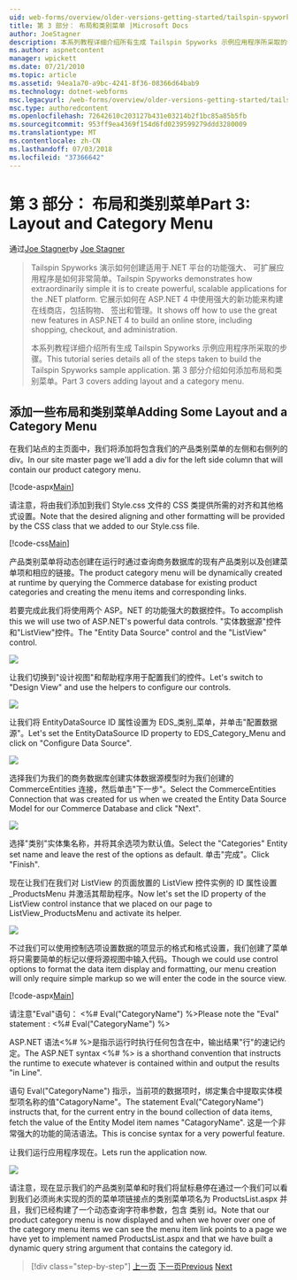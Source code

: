 ```yaml
---
uid: web-forms/overview/older-versions-getting-started/tailspin-spyworks/tailspin-spyworks-part-3
title: 第 3 部分： 布局和类别菜单 |Microsoft Docs
author: JoeStagner
description: 本系列教程详细介绍所有生成 Tailspin Spyworks 示例应用程序所采取的步骤。 第 3 部分介绍如何添加布局和类别菜单。
ms.author: aspnetcontent
manager: wpickett
ms.date: 07/21/2010
ms.topic: article
ms.assetid: 94ea1a70-a9bc-4241-8f36-08366d64bab9
ms.technology: dotnet-webforms
msc.legacyurl: /web-forms/overview/older-versions-getting-started/tailspin-spyworks/tailspin-spyworks-part-3
msc.type: authoredcontent
ms.openlocfilehash: 72642610c203127b431e03214b2f1bc85a85b5fb
ms.sourcegitcommit: 953ff9ea4369f154d6fd0239599279ddd3280009
ms.translationtype: MT
ms.contentlocale: zh-CN
ms.lasthandoff: 07/03/2018
ms.locfileid: "37366642"
---
```

<a name="part-3-layout-and-category-menu"></a><span data-ttu-id="0d9d5-104">第 3 部分： 布局和类别菜单</span><span class="sxs-lookup"><span data-stu-id="0d9d5-104">Part 3: Layout and Category Menu</span></span>
====================
<span data-ttu-id="0d9d5-105">通过[Joe Stagner](https://github.com/JoeStagner)</span><span class="sxs-lookup"><span data-stu-id="0d9d5-105">by [Joe Stagner](https://github.com/JoeStagner)</span></span>

> <span data-ttu-id="0d9d5-106">Tailspin Spyworks 演示如何创建适用于.NET 平台的功能强大、 可扩展应用程序是如何非常简单。</span><span class="sxs-lookup"><span data-stu-id="0d9d5-106">Tailspin Spyworks demonstrates how extraordinarily simple it is to create powerful, scalable applications for the .NET platform.</span></span> <span data-ttu-id="0d9d5-107">它展示如何在 ASP.NET 4 中使用强大的新功能来构建在线商店，包括购物、 签出和管理。</span><span class="sxs-lookup"><span data-stu-id="0d9d5-107">It shows off how to use the great new features in ASP.NET 4 to build an online store, including shopping, checkout, and administration.</span></span>
> 
> <span data-ttu-id="0d9d5-108">本系列教程详细介绍所有生成 Tailspin Spyworks 示例应用程序所采取的步骤。</span><span class="sxs-lookup"><span data-stu-id="0d9d5-108">This tutorial series details all of the steps taken to build the Tailspin Spyworks sample application.</span></span> <span data-ttu-id="0d9d5-109">第 3 部分介绍如何添加布局和类别菜单。</span><span class="sxs-lookup"><span data-stu-id="0d9d5-109">Part 3 covers adding layout and a category menu.</span></span>


## <a id="_Toc260221669"></a>  <span data-ttu-id="0d9d5-110">添加一些布局和类别菜单</span><span class="sxs-lookup"><span data-stu-id="0d9d5-110">Adding Some Layout and a Category Menu</span></span>

<span data-ttu-id="0d9d5-111">在我们站点的主页面中，我们将添加将包含我们的产品类别菜单的左侧和右侧列的 div。</span><span class="sxs-lookup"><span data-stu-id="0d9d5-111">In our site master page we'll add a div for the left side column that will contain our product category menu.</span></span>

[!code-aspx[Main](tailspin-spyworks-part-3/samples/sample1.aspx)]

<span data-ttu-id="0d9d5-112">请注意，将由我们添加到我们 Style.css 文件的 CSS 类提供所需的对齐和其他格式设置。</span><span class="sxs-lookup"><span data-stu-id="0d9d5-112">Note that the desired aligning and other formatting will be provided by the CSS class that we added to our Style.css file.</span></span>

[!code-css[Main](tailspin-spyworks-part-3/samples/sample2.css)]

<span data-ttu-id="0d9d5-113">产品类别菜单将动态创建在运行时通过查询商务数据库的现有产品类别以及创建菜单项和相应的链接。</span><span class="sxs-lookup"><span data-stu-id="0d9d5-113">The product category menu will be dynamically created at runtime by querying the Commerce database for existing product categories and creating the menu items and corresponding links.</span></span>

<span data-ttu-id="0d9d5-114">若要完成此我们将使用两个 ASP。NET 的功能强大的数据控件。</span><span class="sxs-lookup"><span data-stu-id="0d9d5-114">To accomplish this we will use two of ASP.NET's powerful data controls.</span></span> <span data-ttu-id="0d9d5-115">"实体数据源"控件和"ListView"控件。</span><span class="sxs-lookup"><span data-stu-id="0d9d5-115">The "Entity Data Source" control and the "ListView" control.</span></span>

![](tailspin-spyworks-part-3/_static/image1.jpg)

<span data-ttu-id="0d9d5-116">让我们切换到"设计视图"和帮助程序用于配置我们的控件。</span><span class="sxs-lookup"><span data-stu-id="0d9d5-116">Let's switch to "Design View" and use the helpers to configure our controls.</span></span>

![](tailspin-spyworks-part-3/_static/image2.jpg)

<span data-ttu-id="0d9d5-117">让我们将 EntityDataSource ID 属性设置为 EDS\_类别\_菜单，并单击"配置数据源"。</span><span class="sxs-lookup"><span data-stu-id="0d9d5-117">Let's set the EntityDataSource ID property to EDS\_Category\_Menu and click on "Configure Data Source".</span></span>

![](tailspin-spyworks-part-3/_static/image3.jpg)

<span data-ttu-id="0d9d5-118">选择我们为我们的商务数据库创建实体数据源模型时为我们创建的 CommerceEntities 连接，然后单击"下一步"。</span><span class="sxs-lookup"><span data-stu-id="0d9d5-118">Select the CommerceEntities Connection that was created for us when we created the Entity Data Source Model for our Commerce Database and click "Next".</span></span>

![](tailspin-spyworks-part-3/_static/image4.jpg)

<span data-ttu-id="0d9d5-119">选择"类别"实体集名称，并将其余选项为默认值。</span><span class="sxs-lookup"><span data-stu-id="0d9d5-119">Select the "Categories" Entity set name and leave the rest of the options as default.</span></span> <span data-ttu-id="0d9d5-120">单击"完成"。</span><span class="sxs-lookup"><span data-stu-id="0d9d5-120">Click "Finish".</span></span>

<span data-ttu-id="0d9d5-121">现在让我们在我们对 ListView 的页面放置的 ListView 控件实例的 ID 属性设置\_ProductsMenu 并激活其帮助程序。</span><span class="sxs-lookup"><span data-stu-id="0d9d5-121">Now let's set the ID property of the ListView control instance that we placed on our page to ListView\_ProductsMenu and activate its helper.</span></span>

![](tailspin-spyworks-part-3/_static/image5.jpg)

<span data-ttu-id="0d9d5-122">不过我们可以使用控制选项设置数据的项显示的格式和格式设置，我们创建了菜单将只需要简单的标记以便将源视图中输入代码。</span><span class="sxs-lookup"><span data-stu-id="0d9d5-122">Though we could use control options to format the data item display and formatting, our menu creation will only require simple markup so we will enter the code in the source view.</span></span>

[!code-aspx[Main](tailspin-spyworks-part-3/samples/sample3.aspx)]

<span data-ttu-id="0d9d5-123">请注意"Eval"语句： &lt;%# Eval("CategoryName") %&gt;</span><span class="sxs-lookup"><span data-stu-id="0d9d5-123">Please note the "Eval" statement : &lt;%# Eval("CategoryName") %&gt;</span></span>

<span data-ttu-id="0d9d5-124">ASP.NET 语法&lt;%# %&gt;是指示运行时执行任何包含在中，输出结果"行"的速记约定。</span><span class="sxs-lookup"><span data-stu-id="0d9d5-124">The ASP.NET syntax &lt;%# %&gt; is a shorthand convention that instructs the runtime to execute whatever is contained within and output the results "in Line".</span></span>

<span data-ttu-id="0d9d5-125">语句 Eval("CategoryName") 指示，当前项的数据项时，绑定集合中提取实体模型项名称的值"CatagoryName"。</span><span class="sxs-lookup"><span data-stu-id="0d9d5-125">The statement Eval("CategoryName") instructs that, for the current entry in the bound collection of data items, fetch the value of the Entity Model item names "CatagoryName".</span></span> <span data-ttu-id="0d9d5-126">这是一个非常强大的功能的简洁语法。</span><span class="sxs-lookup"><span data-stu-id="0d9d5-126">This is concise syntax for a very powerful feature.</span></span>

<span data-ttu-id="0d9d5-127">让我们运行应用程序现在。</span><span class="sxs-lookup"><span data-stu-id="0d9d5-127">Lets run the application now.</span></span>

![](tailspin-spyworks-part-3/_static/image6.jpg)

<span data-ttu-id="0d9d5-128">请注意，现在显示我们的产品类别菜单和时我们将鼠标悬停在通过一个我们可以看到我们必须尚未实现的页的菜单项链接点的类别菜单项名为 ProductsList.aspx 并且，我们已经构建了一个动态查询字符串参数，包含 类别 id。</span><span class="sxs-lookup"><span data-stu-id="0d9d5-128">Note that our product category menu is now displayed and when we hover over one of the category menu items we can see the menu item link points to a page we have yet to implement named ProductsList.aspx and that we have built a dynamic query string argument that contains the category id.</span></span>

> [!div class="step-by-step"]
> <span data-ttu-id="0d9d5-129">[上一页](tailspin-spyworks-part-2.md)
> [下一页](tailspin-spyworks-part-4.md)</span><span class="sxs-lookup"><span data-stu-id="0d9d5-129">[Previous](tailspin-spyworks-part-2.md)
[Next](tailspin-spyworks-part-4.md)</span></span>
